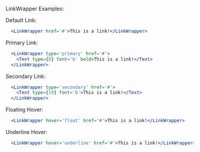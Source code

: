 LinkWrapper Examples:

Default Link:

```jsx
  <LinkWrapper href='#'>This is a link!</LinkWrapper>
```

Primary Link:

```jsx
  <LinkWrapper type='primary' href='#'>
    <Text type={8} font='b' bold>This is a link!</Text>
  </LinkWrapper>
```

Secondary Link:

```jsx
  <LinkWrapper type='secondary' href='#'>
    <Text type={10} font='b'>This is a link!</Text>
  </LinkWrapper>
```

Floating Hover:

```jsx
  <LinkWrapper hover='float' href='#'>This is a link!</LinkWrapper>
```

Underline Hover:

```jsx
  <LinkWrapper hover='underline' href='#'>This is a link!</LinkWrapper>
```

